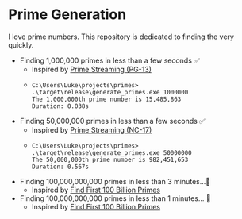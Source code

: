 # Prime Generation
I love prime numbers. This repository is dedicated to finding the very quickly.
- Finding 1,000,000 primes in less than a few seconds ✅
  - Inspired by [Prime Streaming (PG-13)](https://www.codewars.com/kata/5519a584a73e70fa570005f5)
  -
    ```
    C:\Users\Luke\projects\primes> .\target\release\generate_primes.exe 1000000
    The 1,000,000th prime number is 15,485,863
    Duration: 0.038s
    ```
- Finding 50,000,000 primes in less than a few seconds ✅
  - Inspired by [Prime Streaming (NC-17)](https://www.codewars.com/kata/5519a584a73e70fa570005f5)
  -
    ```
    C:\Users\Luke\projects\primes> .\target\release\generate_primes.exe 50000000
    The 50,000,000th prime number is 982,451,653
    Duration: 0.567s
    ```
- Finding 100,000,000,000 primes in less than 3 minutes...🔲
  - Inspired by [Find First 100 Billion Primes](https://www.reddit.com/r/learnprogramming/comments/du8bii/find_first_100_billion_primes/)
- Finding 100,000,000,000 primes in less than 1 minutes... 🔲 
  - Inspired by [Find First 100 Billion Primes](https://www.reddit.com/r/learnprogramming/comments/du8bii/find_first_100_billion_primes/)
